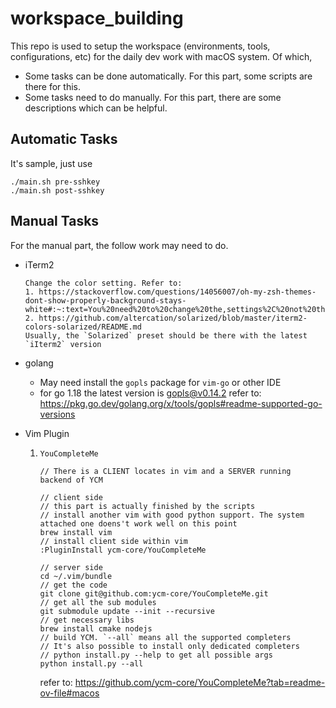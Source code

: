 # workspace_building

This repo is used to setup the workspace (environments, tools, configurations, etc)  for the daily dev work with macOS system. Of which, 

* Some tasks can be done automatically. For this part, some scripts are there for this.
* Some tasks need to do manually. For this part, there are some descriptions which can be helpful.

## Automatic Tasks

It's sample, just use 

```
./main.sh pre-sshkey   
./main.sh post-sshkey
```


## Manual Tasks

For the manual part, the follow work may need to do.

* iTerm2

  ```
  Change the color setting. Refer to:
  1. https://stackoverflow.com/questions/14056007/oh-my-zsh-themes-dont-show-properly-background-stays-white#:~:text=You%20need%20to%20change%20the,settings%2C%20not%20the%20zsh%20settings.&text=The%20Z%2DShell%20does%20have,use%20a%20non%2Dbold%20font.
  2. https://github.com/altercation/solarized/blob/master/iterm2-colors-solarized/README.md
  Usually, the `Solarized` preset should be there with the latest `iIterm2` version
  ```

* golang

  * May need install the `gopls` package for `vim-go` or other IDE
  * for go 1.18 the latest version is gopls@v0.14.2 refer to: https://pkg.go.dev/golang.org/x/tools/gopls#readme-supported-go-versions

* Vim Plugin

    1. `YouCompleteMe`
        ```
       // There is a CLIENT locates in vim and a SERVER running backend of YCM

       // client side
       // this part is actually finished by the scripts
       // install another vim with good python support. The system attached one doens't work well on this point
       brew install vim 
       // install client side within vim        
       :PluginInstall ycm-core/YouCompleteMe

       // server side
       cd ~/.vim/bundle
       // get the code
       git clone git@github.com:ycm-core/YouCompleteMe.git
       // get all the sub modules
       git submodule update --init --recursive
       // get necessary libs
       brew install cmake nodejs
       // build YCM. `--all` means all the supported completers 
       // It's also possible to install only dedicated completers
       // python install.py --help to get all possible args
       python install.py --all
       ```
       refer to: https://github.com/ycm-core/YouCompleteMe?tab=readme-ov-file#macos
